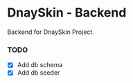 # DnaySkin - Backend

Backend for DnaySkin Project.

### TODO

- [x] Add db schema
- [x] Add db seeder
